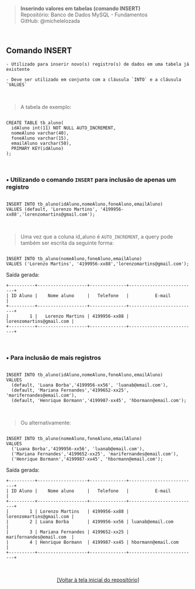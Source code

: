 > **Inserindo valores em tabelas (comando INSERT)**  
> Repositório: Banco de Dados MySQL - Fundamentos  
> GitHub: @michelelozada
&nbsp;
     
&nbsp;  
## Comando INSERT
```
- Utilizado para inserir novo(s) registro(s) de dados em uma tabela já existente  

- Deve ser utilizado em conjunto com a cláusula `INTO` e a cláusula `VALUES`  
```

&nbsp;

> A tabela de exemplo:
```mysql

CREATE TABLE tb_aluno(
  idAluno int(11) NOT NULL AUTO_INCREMENT,
  nomeAluno varchar(40),
  foneAluno varchar(15),
  emailAluno varchar(50),
  PRIMARY KEY(idAluno)
);
```

&nbsp;

### • Utilizando o comando `INSERT` para inclusão de apenas um registro
```mysql

INSERT INTO tb_aluno(idAluno,nomeAluno,foneAluno,emailAluno) 
VALUES (default, 'Lorenzo Martins', '4199956-xx88','lorenzomartins@gmail.com');
```

&nbsp;    

> Uma vez que a coluna id_aluno é `AUTO_INCREMENT`, a query pode também ser escrita da seguinte forma: 
```mysql

INSERT INTO tb_aluno(nomeAluno,foneAluno,emailAluno) 
VALUES ('Lorenzo Martins', '4199956-xx88','lorenzomartins@gmail.com');
```

Saída gerada:  
```
+----------+-------------------+--------------+--------------------------+
| ID Aluno |    Nome aluno     |   Telefone   |          E-mail          |
+----------+-------------------+--------------+--------------------------+
|        1 |   Lorenzo Martins | 4199956-xx88 | lorenzomartins@gmail.com |
+----------+-------------------+--------------+--------------------------+
```
&nbsp;
     
### • Para inclusão de mais registros
```mysql

INSERT INTO tb_aluno(idAluno,nomeAluno,foneAluno,emailAluno) 
VALUES 
  (default, 'Luana Borba','4199956-xx56', 'luanab@email.com'),
  (default, 'Mariana Fernandes','4199652-xx25', 'marifernandes@email.com'),
  (default, 'Henrique Bormann','4199987-xx45', 'hbormann@email.com');
```

&nbsp;   

> Ou alternativamente: 
```mysql

INSERT INTO tb_aluno(nomeAluno,foneAluno,emailAluno) 
VALUES 
  ('Luana Borba','4199956-xx56', 'luanab@email.com'),
  ('Mariana Fernandes','4199652-xx25', 'marifernandes@email.com'),
  ('Henrique Bormann','4199987-xx45', 'hbormann@email.com');
```

Saída gerada:  
```
+----------+-------------------+--------------+--------------------------+
| ID Aluno |    Nome aluno     |   Telefone   |          E-mail          |
+----------+-------------------+--------------+--------------------------+
|        1 | Lorenzo Martins   | 4199956-xx88 | lorenzomartins@gmail.com |
|        2 | Luana Borba       | 4199956-xx56 | luanab@email.com         |
|        3 | Mariana Fernandes | 4199652-xx25 | marifernandes@email.com  |
|        4 | Henrique Bormann  | 4199987-xx45 | hbormann@email.com       |
+----------+-------------------+--------------+--------------------------+
```

&nbsp;

<div align="center">
<a href="https://github.com/michelelozada/MySQL-Study-Notes">[Voltar à tela inicial do repositório]</a>
</div>